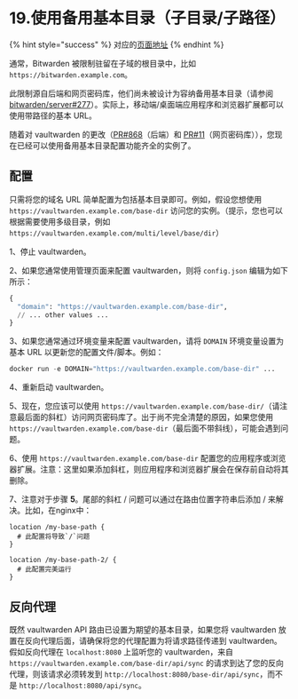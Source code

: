 # 19.使用备用基本目录（子目录/子路径）

{% hint style="success" %}
对应的[页面地址](https://github.com/dani-garcia/vaultwarden/wiki/Using-an-alternate-base-dir)
{% endhint %}

通常，Bitwarden 被限制驻留在子域的根目录中，比如`https://bitwarden.example.com`。

此限制源自后端和网页密码库，他们尚未被设计为容纳备用基本目录（请参阅 [bitwarden/server\#277](https://github.com/bitwarden/server/issues/277)）。实际上，移动端/桌面端应用程序和浏览器扩展都可以使用带路径的基本 URL。

随着对 vaultwarden 的更改（[PR\#868](https://github.com/dani-garcia/vaultwarden/pull/868)（后端）和 [PR\#11](https://github.com/dani-garcia/bw_web_builds/pull/11)（网页密码库）），您现在已经可以使用备用基本目录配置功能齐全的实例了。

## 配置 <a id="configuration"></a>

只需将您的域名 URL 简单配置为包括基本目录即可。例如，假设您想使用 `https://vaultwarden.example.com/base-dir` 访问您的实例。（提示，您也可以根据需要使用多级目录，例如 `https://vaultwarden.example.com/multi/level/base/dir`）

1、停止 vaultwarden。

2、如果您通常使用管理页面来配置 vaultwarden，则将 `config.json` 编辑为如下所示：

```python
{
  "domain": "https://vaultwarden.example.com/base-dir",
  // ... other values ...
}
```

3、如果您通常通过环境变量来配置 vaultwarden，请将 `DOMAIN` 环境变量设置为基本 URL 以更新您的配置文件/脚本。例如：

```python
docker run -e DOMAIN="https://vaultwarden.example.com/base-dir" ...
```

4、重新启动 vaultwarden。

5、现在，您应该可以使用 `https://vaultwarden.example.com/base-dir/`（请注意最后面的斜杠）访问网页密码库了。出于尚不完全清楚的原因，如果您使用 `https://vaultwarden.example.com/base-dir`（最后面不带斜线），可能会遇到问题。

6、使用 `https://vaultwarden.example.com/base-dir` 配置您的应用程序或浏览器扩展。注意：这里如果添加斜杠，则应用程序和浏览器扩展会在保存前自动将其删除。

7、注意对于步骤 **5**。尾部的斜杠 / 问题可以通过在路由位置字符串后添加 / 来解决。比如，在nginx中：

```text
location /my-base-path {
  # 此配置将导致`/`问题
}

location /my-base-path-2/ {
  # 此配置完美运行
}
```

## 反向代理 <a id="reverse-proxying"></a>

既然 vaultwarden API 路由已设置为期望的基本目录，如果您将 vaultwarden 放置在反向代理后面，请确保将您的代理配置为将请求路径传递到 vaultwarden。假如反向代理在 `localhost:8080` 上监听您的 vaultwarden，来自 `https://vaultwarden.example.com/base-dir/api/sync` 的请求到达了您的反向代理，则该请求必须转发到 `http://localhost:8080/base-dir/api/sync`，而不是 `http://localhost:8080/api/sync`。

